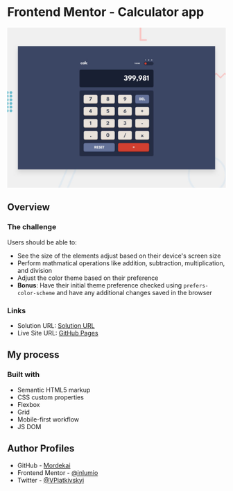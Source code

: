# Frontend Mentor - Calculator app

![Design preview for the Calculator app coding challenge](./design/desktop-preview.jpg)

## Overview

### The challenge

Users should be able to:

- See the size of the elements adjust based on their device's screen size
- Perform mathmatical operations like addition, subtraction, multiplication, and division
- Adjust the color theme based on their preference
- **Bonus**: Have their initial theme preference checked using `prefers-color-scheme` and have any additional changes saved in the browser

### Links

- Solution URL: [Solution URL](https://www.frontendmentor.io/solutions/calculator-app-fT6PmP8ayl)
- Live Site URL: [GitHub Pages](https://inlumio.github.io/calculator-fm/)

## My process

### Built with

- Semantic HTML5 markup
- CSS custom properties
- Flexbox
- Grid
- Mobile-first workflow
- JS DOM

## Author Profiles

- GitHub - [Mordekai](https://github.com/inlumio)
- Frontend Mentor - [@inlumio](https://www.frontendmentor.io/profile/inlumio)
- Twitter - [@VPiatkivskyi](https://twitter.com/VPiatkivskyi)
